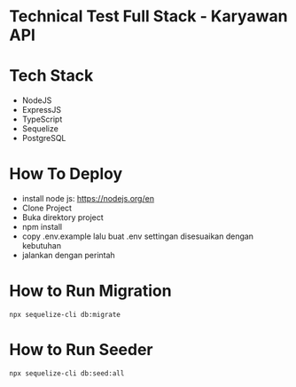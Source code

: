# Technical Test Full Stack - Karyawan API

# Tech Stack
- NodeJS
- ExpressJS
- TypeScript
- Sequelize
- PostgreSQL

# How To Deploy
- install node js: https://nodejs.org/en
- Clone Project
- Buka direktory project 
- npm install 
- copy .env.example lalu buat .env settingan disesuaikan dengan kebutuhan
- jalankan dengan perintah

# How to Run Migration 
```
npx sequelize-cli db:migrate
```

# How to Run Seeder 
```
npx sequelize-cli db:seed:all
```